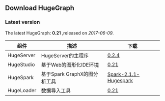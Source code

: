 ## Download HugeGraph


### Latest version


The latest HugeGraph: **0.21** ,released on *2017-06-09*.  

组件|描述|下载
-----|----|----
HugeServer|HugeServer的主程序|[0.2.4](http://api.xdata.baidu.com/hdfs/yqns02/hugegraph/hugegraph-release-0.2.4-SNAPSHOT.tar.gz)
HugeStudio|基于Web的图形化IDE环境|[0.21](http://api.xdata.baidu.com/hdfs/yqns01/hugegraph/hugestudio/studio-release.tar.bz2)
HugeSpark|基于Spark GraphX的图分析工具|[Spark-2.1.1-Hugespark](http://api.xdata.baidu.com/hdfs/yqns01/hugegraph/hugespark/Spark-2.1.1-Hugespark.tar.gz)
HugeLoader|数据导入工具|[0.21](http://api.xdata.baidu.com/hdfs/yqns01/hugegraph/latest/hugegraph-loader-latest-bin.tar.gz)

